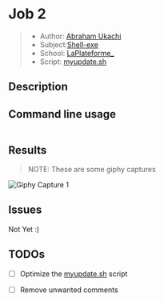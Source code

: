 # Job 2
> - Author: [Abraham Ukachi](https://github.com/abraham-ukachi) 
> - Subject:[Shell-exe](https://github.com/abraham-ukachi/shell-exe)
> - School: [LaPlateforme\_](https://laplateforme.io)
> - Script: [myupdate.sh](./myupdate.sh)



## Description
  




## Command line usage

```sh

```


## Results
> NOTE: These are some giphy captures

![Giphy Capture 1](./.screenshots/giphy_capture1.gif)



## Issues

Not Yet :)



## TODOs

- [ ] Optimize the [myupdate.sh](./myupdate.sh) script
- [ ] Remove unwanted comments

  
